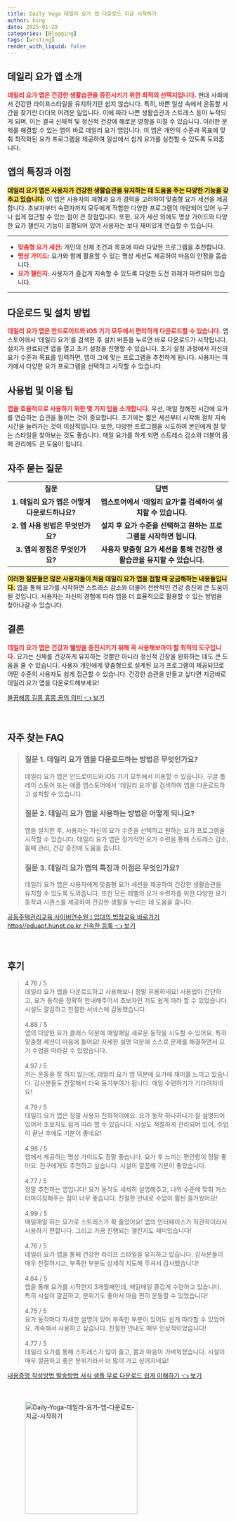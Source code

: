 ```yaml
---
title: Daily Yoga 데일리 요가 앱 다운로드 지금 시작하기
author: bing
date: 2025-01-29
categories: [Blogging]
tags: [writing]
render_with_liquid: false
---
```



<h2 id='데일리_요가_앱_소개'>데일리 요가 앱 소개</h2>

<p><b><span style="color: #ee2323;">데일리 요가 앱은 건강한 생활습관을 증진시키기 위한 최적의 선택지입니다.</span></b> 현대 사회에서 건강한 라이프스타일을 유지하기란 쉽지 않습니다. 특히, 바쁜 일상 속에서 운동할 시간을 찾기란 더더욱 어려운 일입니다. 이에 따라 나쁜 생활습관과 스트레스 등이 누적되게 되며, 이는 결국 신체적 및 정신적 건강에 해로운 영향을 미칠 수 있습니다. 이러한 문제를 해결할 수 있는 앱이 바로 데일리 요가 앱입니다. 이 앱은 개인의 수준과 목표에 맞춰 최적화된 요가 프로그램을 제공하여 일상에서 쉽게 요가를 실천할 수 있도록 도와줍니다.</p>

<h2 id='앱의_특징과_이점'>앱의 특징과 이점</h2>

<p><b><span style="background-color: #ffe066;">데일리 요가 앱은 사용자가 건강한 생활습관을 유지하는 데 도움을 주는 다양한 기능을 갖추고 있습니다.</span></b> 이 앱은 사용자의 체형과 요가 경력을 고려하여 맞춤형 요가 세션을 제공합니다. 초보자부터 숙련자까지 모두에게 적합한 다양한 프로그램이 마련되어 있어 누구나 쉽게 접근할 수 있는 점이 큰 장점입니다. 또한, 요가 세션 외에도 명상 가이드와 다양한 요가 챌린지 기능이 포함되어 있어 사용자는 보다 재미있게 연습할 수 있습니다.</p>

<hr />

<ul>
    <li><b><span style="color: #ee2323;">맞춤형 요가 세션:</span></b> 개인의 신체 조건과 목표에 따라 다양한 프로그램을 추천합니다.</li>
    <li><b><span style="color: #ee2323;">명상 가이드:</span></b> 요가와 함께 활용할 수 있는 명상 세션도 제공하여 마음의 안정을 돕습니다.</li>
    <li><b><span style="color: #ee2323;">요가 챌린지:</span></b> 사용자가 즐겁게 지속할 수 있도록 다양한 도전 과제가 마련되어 있습니다.</li>
</ul>

<hr />

<h2 id='다운로드_및_설치_방법'>다운로드 및 설치 방법</h2>

<p><b><span style="color: #ee2323;">데일리 요가 앱은 안드로이드와 iOS 기기 모두에서 편리하게 다운로드할 수 있습니다.</span></b> 앱스토어에서 ‘데일리 요가’를 검색한 후 설치 버튼을 누르면 바로 다운로드가 시작됩니다. 설치가 완료되면 앱을 열고 초기 설정을 진행할 수 있습니다. 초기 설정 과정에서 자신의 요가 수준과 목표를 입력하면, 앱이 그에 맞는 프로그램을 추천하게 됩니다. 사용자는 여기에서 다양한 요가 프로그램을 선택하고 시작할 수 있습니다.</p>

<h2 id='사용법_및_이용_팁'>사용법 및 이용 팁</h2>

<p><b><span style="color: #ee2323;">앱을 효율적으로 사용하기 위한 몇 가지 팁을 소개합니다.</span></b> 우선, 매일 정해진 시간에 요가를 연습하는 습관을 들이는 것이 중요합니다. 초기에는 짧은 세션부터 시작해 점차 지속 시간을 늘려가는 것이 이상적입니다. 또한, 다양한 프로그램을 시도하여 본인에게 잘 맞는 스타일을 찾아보는 것도 좋습니다. 매일 요가를 하게 되면 스트레스 감소와 더불어 몸매 관리에도 큰 도움이 됩니다.</p>

<h2 id='자주_묻는_질문'>자주 묻는 질문</h2>

<table>
    <tr>
        <td style="text-align: center; height: 17px;"><b>질문</b></td>
        <td style="text-align: center; height: 17px;"><b>답변</b></td>
    </tr>
    <tr>
        <td style="text-align: center; height: 17px;"><b>1. 데일리 요가 앱은 어떻게 다운로드하나요?</b></td>
        <td style="text-align: center; height: 17px;"><b>앱스토어에서 ‘데일리 요가’를 검색하여 설치할 수 있습니다.</b></td>
    </tr>
    <tr>
        <td style="text-align: center; height: 17px;"><b>2. 앱 사용 방법은 무엇인가요?</b></td>
        <td style="text-align: center; height: 17px;"><b>설치 후 요가 수준을 선택하고 원하는 프로그램을 시작하면 됩니다.</b></td>
    </tr>
    <tr>
        <td style="text-align: center; height: 17px;"><b>3. 앱의 장점은 무엇인가요?</b></td>
        <td style="text-align: center; height: 17px;"><b>사용자 맞춤형 요가 세션을 통해 건강한 생활습관을 유지할 수 있습니다.</b></td>
    </tr>
</table>

<p><b><span style="background-color: #ffe066;">이러한 질문들은 많은 사용자들이 처음 데일리 요가 앱을 접할 때 궁금해하는 내용들입니다.</span></b> 앱을 통해 요가를 시작하면 스트레스 감소와 더불어 전반적인 건강 증진에 큰 도움이 될 것입니다. 사용자는 자신의 경험에 따라 앱을 더 효율적으로 활용할 수 있는 방법을 찾아나갈 수 있습니다.</p>

<h2 id='결론'>결론</h2>

<p><b><span style="color: #ee2323;">데일리 요가 앱은 건강과 웰빙을 증진시키기 위해 꼭 사용해보아야 할 최적의 도구입니다.</span></b> 요가는 신체를 건강하게 유지하는 것뿐만 아니라 정신적 긴장을 완화하는 데도 큰 도움을 줄 수 있습니다. 사용자 개인에게 맞춤형으로 설계된 요가 프로그램이 제공되므로 어떤 수준의 사용자도 쉽게 접근할 수 있습니다. 건강한 습관을 만들고 싶다면 지금바로 데일리 요가 앱을 다운로드해보세요!</p>


<p><a class="click-button" title="불꿈해몽 길몽 흉몽 꿈의 의미" href="https://blackassets.github.io/posts/%EB%B6%88%EA%BF%88%ED%95%B4%EB%AA%BD-%EA%B8%B8%EB%AA%BD-%ED%9D%89%EB%AA%BD-%EA%BF%88%EC%9D%98-%EC%9D%98%EB%AF%B8/" rel="dofollow">불꿈해몽 길몽 흉몽 꿈의 의미 👈 보기</a></p><br>
<h2 id='자주_찾는_FAQ'>자주 찾는 FAQ</h2>
<div itemscope="" itemtype="https://schema.org/FAQPage"> 
<blockquote> 
<div itemscope="" itemprop="mainEntity" itemtype="https://schema.org/Question"> 
<h3 itemprop="name">질문 1. 데일리 요가 앱을 다운로드하는 방법은 무엇인가요?</h3> 
<div itemscope="" itemprop="acceptedAnswer" itemtype="https://schema.org/Answer"> 
<span itemprop="text"> 
<p>데일리 요가 앱은 안드로이드와 iOS 기기 모두에서 이용할 수 있습니다. 구글 플레이 스토어 또는 애플 앱스토어에서 '데일리 요가'를 검색하여 앱을 다운로드하고 설치할 수 있습니다.</p> 
</span> 
</div> 
</div> 

<div itemscope="" itemprop="mainEntity" itemtype="https://schema.org/Question"> 
<h3 itemprop="name">질문 2. 데일리 요가 앱을 사용하는 방법은 어떻게 되나요?</h3> 
<div itemscope="" itemprop="acceptedAnswer" itemtype="https://schema.org/Answer"> 
<span itemprop="text"> 
<p>앱을 설치한 후, 사용자는 자신의 요가 수준을 선택하고 원하는 요가 프로그램을 시작할 수 있습니다. 데일리 요가 앱은 정기적인 요가 수련을 통해 스트레스 감소, 몸매 관리, 건강 증진에 도움을 줍니다.</p> 
</span> 
</div> 
</div> 

<div itemscope="" itemprop="mainEntity" itemtype="https://schema.org/Question"> 
<h3 itemprop="name">질문 3. 데일리 요가 앱의 특징과 이점은 무엇인가요?</h3> 
<div itemscope="" itemprop="acceptedAnswer" itemtype="https://schema.org/Answer"> 
<span itemprop="text"> 
<p>데일리 요가 앱은 사용자에게 맞춤형 요가 세션을 제공하여 건강한 생활습관을 유지할 수 있도록 도와줍니다. 또한 모든 레벨의 요가 수련자를 위한 다양한 요가 동작과 시퀀스를 제공하여 건강한 생활을 누리는 데 도움을 줍니다.</p> 
</span> 
</div> 
</div> 

</blockquote> 
</div>
<p><a class="click-button" title="공동주택관리교육 사이버연수원ㅣ입대의 법정교육 바로가기 https//eduapt.hunet.co.kr 신속한 등록" href="https://blackassets.github.io/posts/%EA%B3%B5%EB%8F%99%EC%A3%BC%ED%83%9D%EA%B4%80%EB%A6%AC%EA%B5%90%EC%9C%A1-%EC%82%AC%EC%9D%B4%EB%B2%84%EC%97%B0%EC%88%98%EC%9B%90%E3%85%A3%EC%9E%85%EB%8C%80%EC%9D%98-%EB%B2%95%EC%A0%95%EA%B5%90%EC%9C%A1-%EB%B0%94%EB%A1%9C%EA%B0%80%EA%B8%B0-httpseduapt.hunet.co.kr-%EC%8B%A0%EC%86%8D%ED%95%9C-%EB%93%B1%EB%A1%9D/" rel="dofollow">공동주택관리교육 사이버연수원ㅣ입대의 법정교육 바로가기 https//eduapt.hunet.co.kr 신속한 등록 👈 보기</a></p><br>
<h2 id='후기'>후기</h2>
<div itemscope itemtype="https://schema.org/Product">
  <blockquote>
  <div itemprop="review" itemscope itemtype="https://schema.org/Review">
      <div itemprop="reviewRating" itemscope itemtype="https://schema.org/Rating"> <span itemprop="ratingValue">4.76</span> / <span itemprop="bestRating">5</span> </div>
      <span itemprop="reviewBody">데일리 요가 앱을 다운로드하고 사용해보니 정말 유용하네요! 사용법이 간단하고, 요가 동작을 정확히 안내해주어서 초보자인 저도 쉽게 따라 할 수 있었습니다. 시설도 깔끔하고 친절한 서비스에 감동했습니다.</span>
  </div>
  <br>
  <div itemprop="review" itemscope itemtype="https://schema.org/Review">
      <div itemprop="reviewRating" itemscope itemtype="https://schema.org/Rating"> <span itemprop="ratingValue">4.88</span> / <span itemprop="bestRating">5</span> </div>
      <span itemprop="reviewBody">앱의 다양한 요가 클래스 덕분에 매일매일 새로운 동작을 시도할 수 있어요. 특히 맞춤형 세션이 마음에 들어요! 자세한 설명 덕분에 스스로 문제를 해결하면서 요가 수업을 따라갈 수 있었습니다.</span>
  </div>
  <br>
  <div itemprop="review" itemscope itemtype="https://schema.org/Review">
      <div itemprop="reviewRating" itemscope itemtype="https://schema.org/Rating"> <span itemprop="ratingValue">4.97</span> / <span itemprop="bestRating">5</span> </div>
      <span itemprop="reviewBody">저는 운동을 잘 하지 않는데, 데일리 요가 앱 덕분에 요가에 재미를 느끼고 있습니다. 강사분들도 친절해서 더욱 동기부여가 됩니다. 매일 수련하기가 기다려지네요!</span>
  </div>
  <br>
  <div itemprop="review" itemscope itemtype="https://schema.org/Review">
      <div itemprop="reviewRating" itemscope itemtype="https://schema.org/Rating"> <span itemprop="ratingValue">4.79</span> / <span itemprop="bestRating">5</span> </div>
      <span itemprop="reviewBody">데일리 요가 앱은 정말 사용자 친화적이에요. 요가 동작 하나하나가 잘 설명되어 있어서 초보자도 쉽게 따라 할 수 있습니다. 시설도 적절하게 관리되어 있어, 수업이 끝난 후에도 기분이 좋네요!</span>
  </div>
  <br>
  <div itemprop="review" itemscope itemtype="https://schema.org/Review">
      <div itemprop="reviewRating" itemscope itemtype="https://schema.org/Rating"> <span itemprop="ratingValue">4.98</span> / <span itemprop="bestRating">5</span> </div>
      <span itemprop="reviewBody">앱에서 제공하는 명상 가이드도 정말 좋습니다. 요가 후 느끼는 편안함이 정말 좋아요. 친구에게도 추천하고 싶습니다. 시설이 깔끔해 기분이 좋았습니다.</span>
  </div>
  <br>
  <div itemprop="review" itemscope itemtype="https://schema.org/Review">
      <div itemprop="reviewRating" itemscope itemtype="https://schema.org/Rating"> <span itemprop="ratingValue">4.77</span> / <span itemprop="bestRating">5</span> </div>
      <span itemprop="reviewBody">정말 추천하는 앱입니다! 요가 동작도 세세히 설명해주고, 나의 수준에 맞춰 커스터마이징해주는 점이 너무 좋습니다. 친절한 안내로 수업이 훨씬 즐거웠어요!</span>
  </div>
  <br>
  <div itemprop="review" itemscope itemtype="https://schema.org/Review">
      <div itemprop="reviewRating" itemscope itemtype="https://schema.org/Rating"> <span itemprop="ratingValue">4.99</span> / <span itemprop="bestRating">5</span> </div>
      <span itemprop="reviewBody">매일매일 하는 요가로 스트레스가 확 줄었어요! 앱의 인터페이스가 직관적이라서 사용하기 편합니다. 그리고 가끔 진행되는 챌린지도 재미있습니다!</span>
  </div>
  <br>
  <div itemprop="review" itemscope itemtype="https://schema.org/Review">
      <div itemprop="reviewRating" itemscope itemtype="https://schema.org/Rating"> <span itemprop="ratingValue">4.76</span> / <span itemprop="bestRating">5</span> </div>
      <span itemprop="reviewBody">데일리 요가 앱을 통해 건강한 라이프 스타일을 유지하고 있습니다. 강사분들이 매우 친절하시고, 부족한 부분도 상세히 지도해 주셔서 감사했습니다!</span>
  </div>
  <br>
  <div itemprop="review" itemscope itemtype="https://schema.org/Review">
      <div itemprop="reviewRating" itemscope itemtype="https://schema.org/Rating"> <span itemprop="ratingValue">4.84</span> / <span itemprop="bestRating">5</span> </div>
      <span itemprop="reviewBody">앱을 통해 요가를 시작한지 3개월째인데, 매일매일 즐겁게 수련하고 있습니다. 특히 시설이 깔끔하고, 분위기도 좋아서 마음 편히 운동할 수 있었습니다!</span>
  </div>
  <br>
  <div itemprop="review" itemscope itemtype="https://schema.org/Review">
      <div itemprop="reviewRating" itemscope itemtype="https://schema.org/Rating"> <span itemprop="ratingValue">4.75</span> / <span itemprop="bestRating">5</span> </div>
      <span itemprop="reviewBody">요가 동작마다 자세한 설명이 있어 부족한 부분이 있어도 쉽게 따라할 수 있었어요. 계속해서 사용하고 싶습니다. 친절한 안내도 매우 인상적이었습니다!</span>
  </div>
  <br>
  <div itemprop="review" itemscope itemtype="https://schema.org/Review">
      <div itemprop="reviewRating" itemscope itemtype="https://schema.org/Rating"> <span itemprop="ratingValue">4.77</span> / <span itemprop="bestRating">5</span> </div>
      <span itemprop="reviewBody">데일리 요가를 통해 스트레스가 많이 줄고, 몸과 마음이 가벼워졌습니다. 시설이 매우 깔끔하고 좋은 분위기라서 더 많이 가고 싶어지네요!</span>
  </div>
  </blockquote>
</div>
<p><a class="click-button" title="내용증명 작성방법 발송방법 서식 샘플 무료 다운로드 쉽게 이해하기" href="https://blackassets.github.io/posts/%EB%82%B4%EC%9A%A9%EC%A6%9D%EB%AA%85-%EC%9E%91%EC%84%B1%EB%B0%A9%EB%B2%95-%EB%B0%9C%EC%86%A1%EB%B0%A9%EB%B2%95-%EC%84%9C%EC%8B%9D-%EC%83%98%ED%94%8C-%EB%AC%B4%EB%A3%8C-%EB%8B%A4%EC%9A%B4%EB%A1%9C%EB%93%9C-%EC%89%BD%EA%B2%8C-%EC%9D%B4%ED%95%B4%ED%95%98%EA%B8%B0/" rel="dofollow">내용증명 작성방법 발송방법 서식 샘플 무료 다운로드 쉽게 이해하기 👈 보기</a></p><br>
<figure class="image"><img src="https://blackassets.github.io/assets/img/thumbnail/Daily-Yoga-데일리-요가-앱-다운로드-지금-시작하기.webp" alt="Daily-Yoga-데일리-요가-앱-다운로드-지금-시작하기" width="256" height="256"></figure>